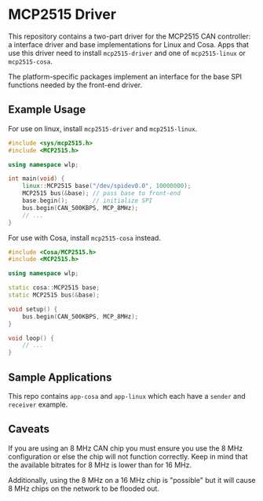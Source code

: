 # MCP2515 Driver

This repository contains a two-part driver for the MCP2515
CAN controller: a interface driver and base implementations
for Linux and Cosa. Apps that use this driver need to install
`mcp2515-driver` and one of `mcp2515-linux` or `mcp2515-cosa`.

The platform-specific packages implement an interface for the
base SPI functions needed by the front-end driver.


## Example Usage

For use on linux, install `mcp2515-driver` and `mcp2515-linux`.

```c++
#include <sys/mcp2515.h>
#include <MCP2515.h>

using namespace wlp;

int main(void) {
    linux::MCP2515 base("/dev/spidev0.0", 10000000);
    MCP2515 bus(&base); // pass base to front-end
    base.begin();       // initialize SPI
    bus.begin(CAN_500KBPS, MCP_8MHz);
    // ...
}
```

For use with Cosa, install `mcp2515-cosa` instead.

```c++
#include <Cosa/MCP2515.h>
#include <MCP2515.h>

using namespace wlp;

static cosa::MCP2515 base;
static MCP2515 bus(&base);

void setup() {
    bus.begin(CAN_500KBPS, MCP_8MHz);
}

void loop() {
    // ...
}

```

## Sample Applications

This repo contains `app-cosa` and `app-linux` which each
have a `sender` and `receiver` example.

## Caveats

If you are using an 8 MHz CAN chip you must ensure you
use the 8 MHz configuration or else the chip will not
function correctly. Keep in mind that the available
bitrates for 8 MHz is lower than for 16 MHz.

Additionally, using the 8 MHz on a 16 MHz chip is "possible"
but it will cause 8 MHz chips on the network to be flooded out.

